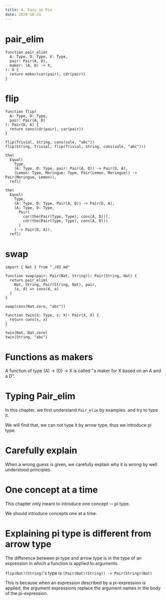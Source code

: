 ```yaml
---
title: 4. Easy as Pie
date: 2020-10-31
---
```


# pair_elim

``` cicada
function pair_elim(
  A: Type, D: Type, X: Type,
  pair: Pair(A, D),
  maker: (A, D) -> X,
): X {
  return maker(car(pair), cdr(pair))
}
```

# flip

``` cicada
function flip(
  A: Type, D: Type,
  pair: Pair(A, D)
): Pair(D, A) {
  return cons(cdr(pair), car(pair))
}

flip(Trivial, String, cons(sole, "abc"))
flip(String, Trivial, flip(Trivial, String, cons(sole, "abc")))

the(
  Equal(
    Type,
    (A: Type, D: Type, pair: Pair(A, D)) -> Pair(D, A),
    (Lemon: Type, Meringue: Type, Pair(Lemon, Meringue)) -> Pair(Meringue, Lemon)),
  refl)

the(
  Equal(
    Type,
    (A: Type, D: Type, Pair(A, D)) -> Pair(D, A),
    (A: Type, D: Type,
      Pair(
        car(the(Pair(Type, Type), cons(A, D))),
        cdr(the(Pair(Type, Type), cons(A, D)))
      )
    ) -> Pair(D, A)),
  refl)
```

# swap

``` cicada
import { Nat } from "./02.md"

function swap(pair: Pair(Nat, String)): Pair(String, Nat) {
  return pair_elim(
    Nat, String, Pair(String, Nat), pair,
    (a, d) => cons(d, a)
  )
}

swap(cons(Nat.zero, "abc"))

function twin(X: Type, x: X): Pair(X, X) {
  return cons(x, x)
}

twin(Nat, Nat.zero)
twin(String, "abc")
```

# Functions as makers

A function of type (A) -> (D) -> X is called
"a maker for X based on an A and a D".

# Typing Pair_elim

In this chapter, we first understand `Pair_elim` by examples.
and try to type it.

We will find that, we can not type it by arrow type,
thus we introduce pi type.

# Carefully explain

When a wrong guess is given,
we carefully explain why it is wrong
by well understood principles.

# One concept at a time

This chapter only meant to introduce one concept -- pi type.

We should introduce concepts one at a time.

# Explaining pi type is different from arrow type

The difference between pi type and arrow type is in
the type of an expression in which a function is applied to arguments.

`flip(Nat)(String)`'s type is `(Pair(Nat)(String)) -> Pair(String)(Nat)`

This is because when an expression described by a pi-expression is applied,
the argument expressions replace the argument names in the body of the pi-expression.
